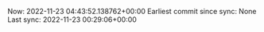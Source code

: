 Now: 2022-11-23 04:43:52.138762+00:00 Earliest commit since sync: None Last sync: 2022-11-23 00:29:06+00:00
